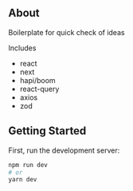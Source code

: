 ## About

Boilerplate for quick check of ideas

Includes

- react
- next
- hapi/boom
- react-query
- axios
- zod

## Getting Started

First, run the development server:

```bash
npm run dev
# or
yarn dev
```
